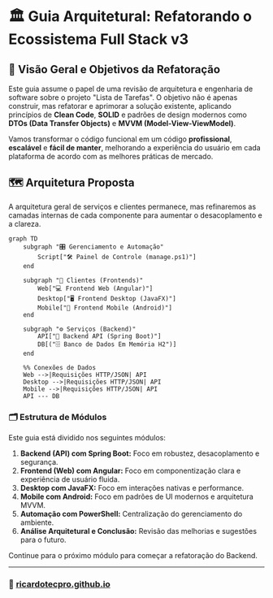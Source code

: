 # 🏛️ Guia Arquitetural: Refatorando o Ecossistema Full Stack v3

## 🎯 Visão Geral e Objetivos da Refatoração
Este guia assume o papel de uma revisão de arquitetura e engenharia de software sobre o projeto "Lista de Tarefas". O objetivo não é apenas construir, mas refatorar e aprimorar a solução existente, aplicando princípios de **Clean Code**, **SOLID** e padrões de design modernos como **DTOs (Data Transfer Objects)** e **MVVM (Model-View-ViewModel)**.

Vamos transformar o código funcional em um código **profissional**, **escalável** e **fácil de manter**, melhorando a experiência do usuário em cada plataforma de acordo com as melhores práticas de mercado.

## 🗺️ Arquitetura Proposta
A arquitetura geral de serviços e clientes permanece, mas refinaremos as camadas internas de cada componente para aumentar o desacoplamento e a clareza.

```mermaid
graph TD
    subgraph "🎛️ Gerenciamento e Automação"
        Script["🛠️ Painel de Controle (manage.ps1)"]
    end

    subgraph "📱 Clientes (Frontends)"
        Web["💻 Frontend Web (Angular)"]
        Desktop["🖥️ Frontend Desktop (JavaFX)"]
        Mobile["📱 Frontend Mobile (Android)"]
    end

    subgraph "⚙️ Serviços (Backend)"
        API["🔌 Backend API (Spring Boot)"]
        DB[("🗄️ Banco de Dados Em Memória H2")]
    end

    %% Conexões de Dados
    Web -->|Requisições HTTP/JSON| API
    Desktop -->|Requisições HTTP/JSON| API
    Mobile -->|Requisições HTTP/JSON| API
    API --- DB
```

### 🗂️ Estrutura de Módulos
Este guia está dividido nos seguintes módulos:

1.  **Backend (API) com Spring Boot:** Foco em robustez, desacoplamento e segurança.
2.  **Frontend (Web) com Angular:** Foco em componentização clara e experiência de usuário fluida.
3.  **Desktop com JavaFX:** Foco em interações nativas e performance.
4.  **Mobile com Android:** Foco em padrões de UI modernos e arquitetura MVVM.
5.  **Automação com PowerShell:** Centralização do gerenciamento do ambiente.
6.  **Análise Arquitetural e Conclusão:** Revisão das melhorias e sugestões para o futuro.

Continue para o próximo módulo para começar a refatoração do Backend.

---

### 🚀 [ricardotecpro.github.io](https://ricardotecpro.github.io/)

